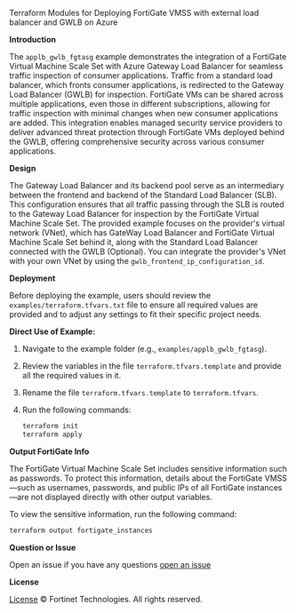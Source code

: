 Terraform Modules for Deploying FortiGate VMSS with external load balancer and GWLB on Azure

**Introduction**

The `applb_gwlb_fgtasg` example demonstrates the integration of a FortiGate Virtual Machine Scale Set with Azure Gateway Load Balancer for seamless traffic inspection of consumer applications. Traffic from a standard load balancer, which fronts consumer applications, is redirected to the Gateway Load Balancer (GWLB) for inspection. FortiGate VMs can be shared across multiple applications, even those in different subscriptions, allowing for traffic inspection with minimal changes when new consumer applications are added. This integration enables managed security service providers to deliver advanced threat protection through FortiGate VMs deployed behind the GWLB, offering comprehensive security across various consumer applications.

**Design**

The Gateway Load Balancer and its backend pool serve as an intermediary between the frontend and backend of the Standard Load Balancer (SLB). This configuration ensures that all traffic passing through the SLB is routed to the Gateway Load Balancer for inspection by the FortiGate Virtual Machine Scale Set. The provided example focuses on the provider's virtual network (VNet), which has GateWay Load Balancer and FortiGate Virtual Machine Scale Set behind it, along with the Standard Load Balancer connected with the GWLB (Optional). You can integrate the provider's VNet with your own VNet by using the `gwlb_frontend_ip_configuration_id`.

**Deployment**

Before deploying the example, users should review the `examples/terraform.tfvars.txt` file to ensure all required values are provided and to adjust any settings to fit their specific project needs.

**Direct Use of Example:**

1. Navigate to the example folder (e.g., `examples/applb_gwlb_fgtasg`).
2. Review the variables in the file `terraform.tfvars.template` and provide all the required values in it.
3. Rename the file `terraform.tfvars.template` to `terraform.tfvars`.
4. Run the following commands:

   ```sh
   terraform init
   terraform apply
   ```

**Output FortiGate Info**

The FortiGate Virtual Machine Scale Set includes sensitive information such as passwords. To protect this information, details about the FortiGate VMSS—such as usernames, passwords, and public IPs of all FortiGate instances—are not displayed directly with other output variables.

To view the sensitive information, run the following command:

```sh
terraform output fortigate_instances
```

**Question or Issue**

Open an issue if you have any questions [open an issue](https://github.com/fortinetdev/terraform-azurerm-cloud-modules/issues)

**License**

[License](./LICENSE) © Fortinet Technologies. All rights reserved.
